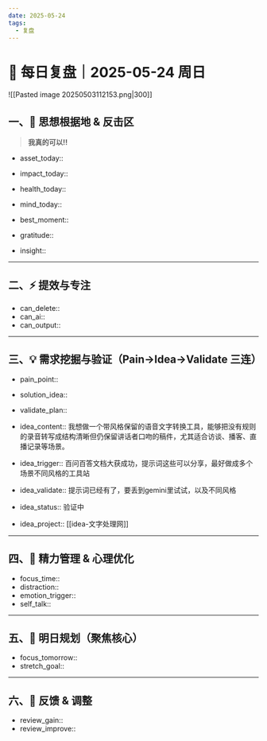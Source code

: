```yaml
---
date: 2025-05-24
tags:
  - 复盘
---
```

# 🧭 每日复盘｜2025-05-24 周日

![[Pasted image 20250503112153.png|300]]


## 一、🚩 思想根据地 & 反击区

>**我真的可以!!**

- asset_today::  
- impact_today::  
- health_today:: 
- mind_today::

- best_moment::  
- gratitude::  
- insight::  

---

## 二、⚡ 提效与专注

- can_delete::  
- can_ai::  
- can_output::  

---

## 三、💡 需求挖掘与验证（Pain→Idea→Validate 三连）

- pain_point::  
- solution_idea::  
- validate_plan::  

- idea_content:: 我想做一个带风格保留的语音文字转换工具，能够把没有规则的录音转写成结构清晰但仍保留讲话者口吻的稿件，尤其适合访谈、播客、直播记录等场景。
- idea_trigger:: 百问百答文档大获成功，提示词这些可以分享，最好做成多个场景不同风格的工具站
- idea_validate:: 提示词已经有了，要丢到gemini里试试，以及不同风格
- idea_status:: 验证中
- idea_project:: [[idea-文字处理网]]

---

## 四、🌟 精力管理 & 心理优化

- focus_time::  
- distraction::  
- emotion_trigger::  
- self_talk::  

---

## 五、🎯 明日规划（聚焦核心）

- focus_tomorrow::  
- stretch_goal::  

---

## 六、🧠 反馈 & 调整

- review_gain::  
- review_improve::  
